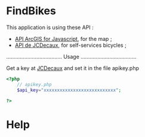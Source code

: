 FindBikes
==============

This application is using these API :
* [API ArcGIS for Javascript](https://developer.JCDecaux.com/#/opendata/), for the map ;
* [API de JCDecaux](https://developer.JCDecaux.com/), for self-services bicycles ;

.....................................
Usage
.....................................

Get a key at [JCDecaux](https://developer.JCDecaux.com/) and set it in the file 
apikey.php
```php
<?php
	// apikey.php
	$api_key="xxxxxxxxxxxxxxxxxxxxxxxxxxx";

?>
```

Help
====

